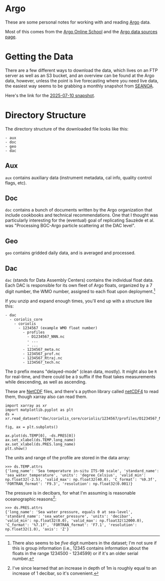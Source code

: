 # Argo
These are some personal notes for working with and reading [Argo](https://argo.ucsd.edu/) data.

Most of this comes from the [Argo Online School](https://euroargodev.github.io/argoonlineschool/intro.html) and the [Argo data sources page](https://argo.ucsd.edu/data/).


# Getting the Data
There are a few different ways to download the data, which lives on an FTP server as well as an S3 bucket, and an overview
can be found at the Argo data, however, unless the point is live forecasting where you need live data, the easiest way seems
to be grabbing a monthly snapshot from [SEANOA](https://www.seanoe.org/).

Here's the link for the [2025-07-10 snapshot](https://www.seanoe.org/data/00311/42182/).

# Directory Structure
The directory structure of the downloaded file looks like this:

```
- aux
- doc
- geo
- dac
```

## Aux
`aux` contains auxiliary data (instrument metadata, cal info, quality control flags, etc).


## Doc
`doc` contains a bunch of documents written by the Argo organization that include cookbooks and technical recommendations.
One that I thought was particularly interesting for the (eventual) goal of replicating Sauzède et al. was "Processing
BGC-Argo particle scattering at the DAC level".


## Geo
`geo` contains gridded daily data, and is averaged and processed.


## Dac
`dac` (stands for Data Assembly Centers) contains the individual float data. Each DAC is responsible for its own fleet of
Argo floats, organized by a 7 digit number, the WMO number, assigned to each float upon deployment.[^1]


If you unzip and expand enough times, you'll end up with a structure like this:

```
- dac
  - coriolis_core
    - coriolis 
      - 1234567 (example WMO float number)
        - profiles
          - D1234567_NNN.nc
          - ...
          - ...
        - 1234567_meta.nc
        - 1234567_prof.nc
        - 1234567_Rtraj.nc
        - 1234567_tech.nc
```

The `D` prefix means "delayed-mode" (clean data, mostly). It might also be `R` for real-time, and there could be a `D`
suffix if the float takes measurements while descending, as well as ascending.

These are [NetCDF](https://www.unidata.ucar.edu/software/netcdf/) files, and there's a python library called [netCDF4](https://unidata.github.io/netcdf4-python/) to read them, though xarray also can read them.

```
import xarray as xr
import matplotlib.pyplot as plt
ds = xr.read_dataset("dac/coriolis_core/coriolis/1234567/profiles/D1234567_NNN.nc")

fig, ax = plt.subplots()

ax.plot(ds.TEMP[0], -ds.PRES[0])
ax.set_xlabel(ds.TEMP.long_name)
ax.set_xlabel(ds.PRES.long_name)
plt.show()
```

The units and range of the profile are stored in the data array:

```
>>> ds.TEMP.attrs
{'long_name': 'Sea temperature in-situ ITS-90 scale', 'standard_name': 'sea_water_temperature', 'units': 'degree_Celsius', 'valid_min': np.float32(-2.5), 'valid_max': np.float32(40.0), 'C_format': '%9.3f', 'FORTRAN_format': 'F9.3', 'resolution': np.float32(0.001)}
```

The pressure is in decibars, for what I'm assuming is reasonable oceanographic reasons[^2]:


```
>>> ds.PRES.attrs
{'long_name': 'Sea water pressure, equals 0 at sea-level', 'standard_name': 'sea_water_pressure', 'units': 'decibar', 'valid_min': np.float32(0.0), 'valid_max': np.float32(12000.0), 'C_format': '%7.1f', 'FORTRAN_format': 'F7.1', 'resolution': np.float32(1.0), 'axis': 'Z'}
```

[^1]: There also seems to be _five_ digit numbers in the dataset; I'm not sure if this is group information (i.e., 12345 contains
information about the floats in the range 1234500 - 1234599) or if it's an older serial number.

[^2]: I've since learned that an increase in depth of 1m is roughly equal to an increase of 1 decibar, so it's convenient.
